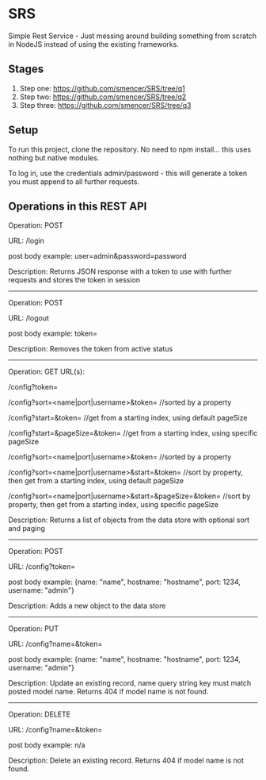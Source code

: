 # SRS
Simple Rest Service - Just messing around building something from scratch in NodeJS instead of using the existing frameworks.

## Stages
1. Step one:   https://github.com/smencer/SRS/tree/q1
1. Step two:   https://github.com/smencer/SRS/tree/q2
1. Step three: https://github.com/smencer/SRS/tree/q3

## Setup

To run this project, clone the repository. No need to npm install... this uses nothing but native modules.

To log in, use the credentials admin/password - this will generate a token you must append to all further requests.

## Operations in this REST API

Operation: POST

URL: /login

post body example: user=admin&password=password

Description: Returns JSON response with a token to use with further requests and stores the token in session

***

Operation: POST

URL: /logout

post body example: token=<secure token>

Description: Removes the token from active status

***

Operation: GET
URL(s):

/config?token=<auth token>

/config?sort=<name|port|username>&token=<auth token> //sorted by a property

/config?start=<start index>&token=<auth token> //get from a starting index, using default pageSize

/config?start=<start index>&pageSize=<page size>&token=<auth token> //get from a starting index, using specific pageSize

/config?sort=<name|port|username>&token=<auth token> //sorted by a property

/config?sort=<name|port|username>&start=<start index>&token=<auth token> //sort by property, then get from a starting index, using default pageSize

/config?sort=<name|port|username>&start=<start index>&pageSize=<page size>&token=<auth token> //sort by property, then get from a starting index, using specific pageSize

Description: Returns a list of objects from the data store with optional sort and paging

***

Operation: POST

URL: /config?token=<auth token>

post body example: {name: "name", hostname: "hostname", port: 1234, username: "admin"}

Description: Adds a new object to the data store

***

Operation: PUT

URL: /config?name=<model name>&token=<auth token>

post body example: {name: "name", hostname: "hostname", port: 1234, username: "admin"}

Description: Update an existing record, name query string key must match posted model name. Returns 404 if model name is not found.

***

Operation: DELETE

URL: /config?name=<model name>&token=<auth token>

post body example: n/a

Description: Delete an existing record. Returns 404 if model name is not found.
